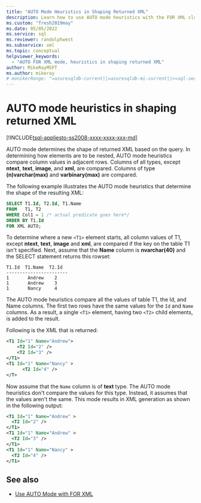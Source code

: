 ```yaml
---
title: "AUTO Mode Heuristics in Shaping Returned XML"
description: Learn how to use AUTO mode heuristics with the FOR XML clause to compare column values in adjacent rows. Also, learn how the AUTO mode determines the shape of XML returned by a query.
ms.custom: "fresh2019may"
ms.date: 05/05/2022
ms.service: sql
ms.reviewer: randolphwest
ms.subservice: xml
ms.topic: conceptual
helpviewer_keywords:
  - "AUTO FOR XML mode, heuristics in shaping returned XML"
author: MikeRayMSFT
ms.author: mikeray
# monikerRange: "=azuresqldb-current||=azuresqldb-mi-current||>=sql-server-2016||>=sql-server-linux-2017"
---
```

# AUTO mode heuristics in shaping returned XML

[!INCLUDE[tsql-appliesto-ss2008-xxxx-xxxx-xxx-md](../../includes/appliesto-ss-asdb-xxxx-xxx-md.md)]

AUTO mode determines the shape of returned XML based on the query. In determining how elements are to be nested, AUTO mode heuristics compare column values in adjacent rows. Columns of all types, except **ntext**, **text**, **image**, and **xml**, are compared. Columns of type **(n)varchar(max)** and **varbinary(max)** are compared.

The following example illustrates the AUTO mode heuristics that determine the shape of the resulting XML:

```sql
SELECT T1.Id, T2.Id, T1.Name
FROM   T1, T2
WHERE Col1 = 1 /* actual predicate goes here*/
ORDER BY T1.Id
FOR XML AUTO;
```

To determine where a new `<T1>` element starts, all column values of T1, except **ntext**, **text**, **image** and **xml**, are compared if the key on the table T1 isn't specified. Next, assume that the **Name** column is **nvarchar(40)** and the SELECT statement returns this rowset:

```output
T1.Id  T1.Name  T2.Id
-----------------------
1       Andrew    2
1       Andrew    3
1       Nancy     4
```

The AUTO mode heuristics compare all the values of table T1, the Id, and Name columns. The first two rows have the same values for the `Id` and `Name` columns. As a result, a single `<T1>` element, having two `<T2>` child elements, is added to the result.

Following is the XML that is returned:

```xml
<T1 Id="1" Name="Andrew">
    <T2 Id="2" />
    <T2 Id="3" />
</T1>
<T1 Id="1" Name="Nancy" >
      <T2 Id="4" />
</T>
```

Now assume that the `Name` column is of **text** type. The AUTO mode heuristics don't compare the values for this type. Instead, it assumes that the values aren't the same. This mode results in XML generation as shown in the following output:

```xml
<T1 Id="1" Name="Andrew" >
  <T2 Id="2" />
</T1>
<T1 Id="1" Name="Andrew" >
  <T2 Id="3" />
</T1>
<T1 Id="1" Name="Nancy" >
  <T2 Id="4" />
</T1>
```

## See also

- [Use AUTO Mode with FOR XML](../../relational-databases/xml/use-auto-mode-with-for-xml.md)
